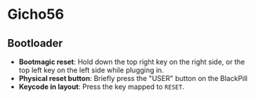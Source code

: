 # Gicho56

## Bootloader 

* **Bootmagic reset**: Hold down the top right key on the right side, or the top left key on the left side while plugging in.
* **Physical reset button**: Briefly press the "USER" button on the BlackPill
* **Keycode in layout**: Press the key mapped to `RESET`.
